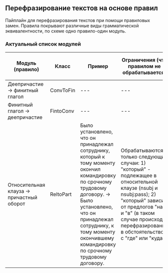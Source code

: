 ## Перефразирование текстов на основе правил

Пайплайн для перефразирования текстов при помощи правиловых замен. Правила покрывают различные виды грамматической эквивалентности, по схеме одно правило-один модуль. 

### Актуальный список модулей

| Модуль (правило) | Класс | Пример | Ограничения (что правилом не обрабатывается) | Обратный модуль (если есть) |
| --- | --- | --- | --- | --- |
| Деепричастие → финитный глагол | ConvToFin | --- | --- | --- |
| Финитный глагол → деепричастие | FintoConv | --- | --- | --- |
| Относительная клауза → причастный оборот | ReltoPart | Было установлено, что он принадлежал сотруднику, который к тому моменту окончил командировку по срочному трудовому договору. → Было установлено, что он принадлежал сотруднику,  к тому моменту окончившему  командировку по срочному трудовому договору. | Обрабатываются только следующие случаи: 1) "который" - подлежащее в относительной клаузе (nsubj и nsubj:pass); 2) "который" зависит от предлогов "на" и "в" (в таком случае происходит перефразирование в обстоятельство с "где" или "куда" | PartToRel |
